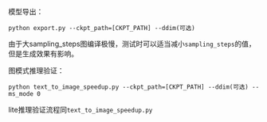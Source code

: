 模型导出：

```shell
python export.py --ckpt_path=[CKPT_PATH] --ddim(可选)
```

由于大sampling_steps图编译极慢，测试时可以适当减小`sampling_steps`的值，但是生成效果有影响。

图模式推理验证：

```shell
python text_to_image_speedup.py --ckpt_path=[CKPT_PATH] --ddim(可选) --ms_mode 0
```

lite推理验证流程同`text_to_image_speedup.py`
